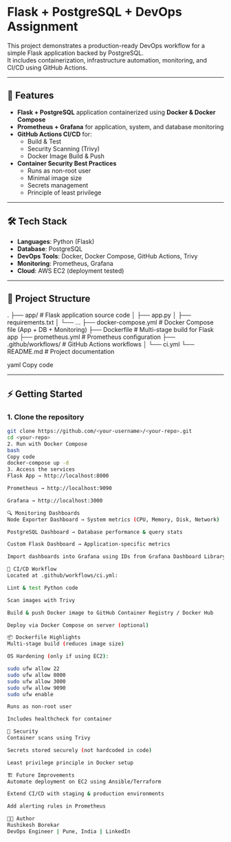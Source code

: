 # Flask + PostgreSQL + DevOps Assignment

This project demonstrates a production-ready DevOps workflow for a simple Flask application backed by PostgreSQL.  
It includes containerization, infrastructure automation, monitoring, and CI/CD using GitHub Actions.

---

## 🚀 Features
- **Flask + PostgreSQL** application containerized using **Docker & Docker Compose**
- **Prometheus + Grafana** for application, system, and database monitoring
- **GitHub Actions CI/CD** for:
  - Build & Test
  - Security Scanning (Trivy)
  - Docker Image Build & Push
- **Container Security Best Practices**
  - Runs as non-root user
  - Minimal image size
  - Secrets management
  - Principle of least privilege

---

## 🛠️ Tech Stack
- **Languages**: Python (Flask)
- **Database**: PostgreSQL
- **DevOps Tools**: Docker, Docker Compose, GitHub Actions, Trivy
- **Monitoring**: Prometheus, Grafana
- **Cloud**: AWS EC2 (deployment tested)

---

## 📂 Project Structure
.
├── app/ # Flask application source code
│ ├── app.py
│ ├── requirements.txt
│ └── ...
├── docker-compose.yml # Docker Compose file (App + DB + Monitoring)
├── Dockerfile # Multi-stage build for Flask app
├── prometheus.yml # Prometheus configuration
├── .github/workflows/ # GitHub Actions workflows
│ └── ci.yml
└── README.md # Project documentation

yaml
Copy code

---

## ⚡ Getting Started

### 1. Clone the repository
```bash
git clone https://github.com/<your-username>/<your-repo>.git
cd <your-repo>
2. Run with Docker Compose
bash
Copy code
docker-compose up -d
3. Access the services
Flask App → http://localhost:8000

Prometheus → http://localhost:9090

Grafana → http://localhost:3000

🔍 Monitoring Dashboards
Node Exporter Dashboard → System metrics (CPU, Memory, Disk, Network)

PostgreSQL Dashboard → Database performance & query stats

Custom Flask Dashboard → Application-specific metrics

Import dashboards into Grafana using IDs from Grafana Dashboard Library.

🤖 CI/CD Workflow
Located at .github/workflows/ci.yml:

Lint & test Python code

Scan images with Trivy

Build & push Docker image to GitHub Container Registry / Docker Hub

Deploy via Docker Compose on server (optional)

📦 Dockerfile Highlights
Multi-stage build (reduces image size)

OS Hardening (only if using EC2):

sudo ufw allow 22
sudo ufw allow 8000
sudo ufw allow 3000
sudo ufw allow 9090
sudo ufw enable

Runs as non-root user

Includes healthcheck for container

🧪 Security
Container scans using Trivy

Secrets stored securely (not hardcoded in code)

Least privilege principle in Docker setup

🏗️ Future Improvements
Automate deployment on EC2 using Ansible/Terraform

Extend CI/CD with staging & production environments

Add alerting rules in Prometheus

👨‍💻 Author
Rushikesh Borekar
DevOps Engineer | Pune, India | LinkedIn
